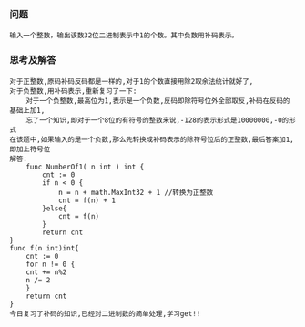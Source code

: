 ### 问题

    输入一个整数，输出该数32位二进制表示中1的个数。其中负数用补码表示。

### 思考及解答

    对于正整数,原码补码反码都是一样的,对于1的个数直接用除2取余法统计就好了,
    对于负整数,用补码表示,重新复习了一下:
        对于一个负整数,最高位为1,表示是一个负数,反码即除符号位外全部取反,补码在反码的基础上加1,
        忘了一个知识,即对于一个8位的有符号的整数来说,-128的表示形式是10000000,-0的形式
    在该题中,如果输入的是一个负数,那么先转换成补码表示的除符号位后的正整数,最后答案加1,即加上符号位
    解答:
        func NumberOf1( n int ) int {
            cnt := 0
            if n < 0 {
                n = n + math.MaxInt32 + 1 //转换为正整数
                cnt = f(n) + 1
            }else{
                cnt = f(n)
            }
            return cnt 
    }
    func f(n int)int{
        cnt := 0
        for n != 0 {
        cnt += n%2
        n /= 2
        }
        return cnt
    }
    今日复习了补码的知识,已经对二进制数的简单处理,学习get!!
